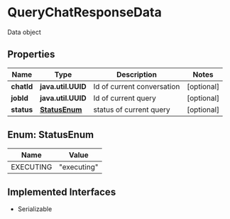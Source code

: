 

# QueryChatResponseData

Data object

## Properties

Name | Type | Description | Notes
------------ | ------------- | ------------- | -------------
**chatId** | **java.util.UUID** | Id of current conversation |  [optional]
**jobId** | **java.util.UUID** | Id of current query |  [optional]
**status** | [**StatusEnum**](#StatusEnum) | status of current query |  [optional]



## Enum: StatusEnum

Name | Value
---- | -----
EXECUTING | &quot;executing&quot;


## Implemented Interfaces

* Serializable


